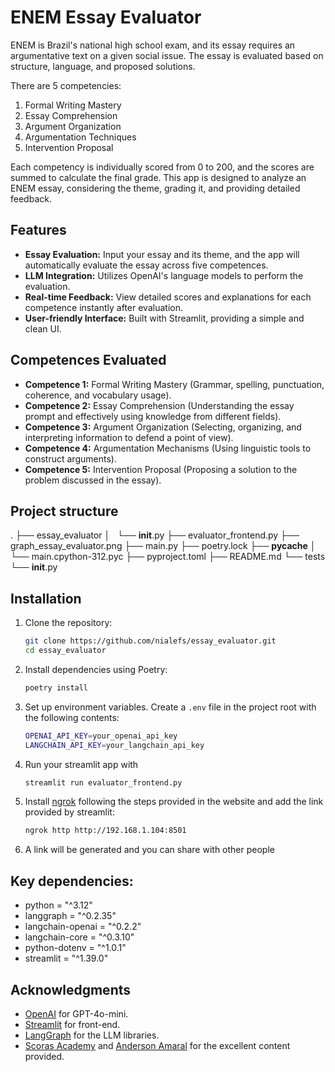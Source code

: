 # ENEM Essay Evaluator

ENEM is Brazil's national high school exam, and its essay requires an argumentative text on a given social issue. The essay is evaluated based on structure, language, and proposed solutions.
             
There are 5 competencies:
1. Formal Writing Mastery
2. Essay Comprehension
3. Argument Organization
4. Argumentation Techniques
5. Intervention Proposal

Each competency is individually scored from 0 to 200, and the scores are summed to calculate the final grade. This app is designed to analyze an ENEM essay, considering the theme, grading it, and providing detailed feedback.

## Features

- **Essay Evaluation:** Input your essay and its theme, and the app will automatically evaluate the essay across five competences.
- **LLM Integration:** Utilizes OpenAI's language models to perform the evaluation.
- **Real-time Feedback:** View detailed scores and explanations for each competence instantly after evaluation.
- **User-friendly Interface:** Built with Streamlit, providing a simple and clean UI.

## Competences Evaluated

- **Competence 1:** Formal Writing Mastery (Grammar, spelling, punctuation, coherence, and vocabulary usage).
- **Competence 2:** Essay Comprehension (Understanding the essay prompt and effectively using knowledge from different fields).
- **Competence 3:** Argument Organization (Selecting, organizing, and interpreting information to defend a point of view).
- **Competence 4:** Argumentation Mechanisms (Using linguistic tools to construct arguments).
- **Competence 5:** Intervention Proposal (Proposing a solution to the problem discussed in the essay).

## Project structure

.
├── essay_evaluator
│   └── __init__.py
├── evaluator_frontend.py
├── graph_essay_evaluator.png
├── main.py
├── poetry.lock
├── __pycache__
│   └── main.cpython-312.pyc
├── pyproject.toml
├── README.md
└── tests
    └── __init__.py


## Installation

1. Clone the repository:
   ```bash
   git clone https://github.com/nialefs/essay_evaluator.git
   cd essay_evaluator
   ```

2. Install dependencies using Poetry:
   ```bash
   poetry install
   ```

3. Set up environment variables. Create a `.env` file in the project root with the following contents:
   ```bash
   OPENAI_API_KEY=your_openai_api_key
   LANGCHAIN_API_KEY=your_langchain_api_key
   ```

4. Run your streamlit app with
    ```bash
    streamlit run evaluator_frontend.py
    ```

5. Install [ngrok]([https://www.google.com/url?sa=t&source=web&rct=j&opi=89978449&url=https://ngrok.com/&ved=2ahUKEwi07b63u46JAxWappUCHcPoGssQFnoECAgQAQ&usg=AOvVaw0qg9kSksx3M4uUIoIqmJI3]) following the steps provided in the website and add the link provided by streamlit:
    ```bash
    ngrok http http://192.168.1.104:8501
    ```

6. A link will be generated and you can share with other people

## Key dependencies:
- python = "^3.12"
- langgraph = "^0.2.35"
- langchain-openai = "^0.2.2"
- langchain-core = "^0.3.10"
- python-dotenv = "^1.0.1"
- streamlit = "^1.39.0"

## Acknowledgments
- [OpenAI](https://openai.com/) for GPT-4o-mini.
- [Streamlit](https://streamlit.io/) for front-end.
- [LangGraph](https://www.langchain.com/langgraph) for the LLM libraries.
- [Scoras Academy](https://www.linkedin.com/company/scoras-academy/posts/?feedView=all) and [Anderson Amaral](https://www.linkedin.com/in/andersonlamaral/) for the excellent content provided.
